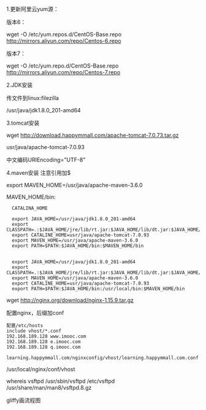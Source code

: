 1.更新阿里云yum源：

版本6：

wget -O /etc/yum.repos.d/CentOS-Base.repo http://mirrors.aliyun.com/repo/Centos-6.repo

版本7：

wget -O /etc/yum.repo.d/CentOS-Base.repo http://mirrors.aliyun.com/repo/Centos-7.repo

2.JDK安装 

传文件到linux:filezilla

/usr/java/jdk1.8.0_201-amd64

3.tomcat安装

wget http://download.happymmall.com/apache-tomcat-7.0.73.tar.gz

usr/java/apache-tomcat-7.0.93

中文编码URIEncoding="UTF-8"

4.maven安装 注意引用加$

export MAVEN_HOME=/usr/java/apache-maven-3.6.0

MAVEN_HOME/bin:

      CATALINA_HOME

      export JAVA_HOME=/usr/java/jdk1.8.0_201-amd64
      export CLASSPATH=.:$JAVA_HOME/jre/lib/rt.jar:$JAVA_HOME/lib/dt.jar:$JAVA_HOME/lib/tools.jar
      export CATALINE_HOME=usr/java/apache-tomcat-7.0.93
      export MAVEN_HOME=/usr/java/apache-maven-3.6.0
      export PATH=$PATH:$JAVA_HOME/bin:$MAVEN_HOME/bin


      export JAVA_HOME=/usr/java/jdk1.8.0_201-amd64
      export CLASSPATH=.:$JAVA_HOME/jre/lib/rt.jar:$JAVA_HOME/lib/dt.jar:$JAVA_HOME/lib/tools.jar
      export MAVEN_HOME=/usr/java/apache-maven-3.6.0
      export CATALINE_HOME=usr/java/apache-tomcat-7.0.93
      export PATH=$PATH:$JAVA_HOME/bin:/usr/local/bin:$MAVEN_HOME/bin


wget http://nginx.org/download/nginx-1.15.9.tar.gz

配置nginx，后缀加conf
    
    配置/etc/hosts
    include vhost/*.conf
    192.168.189.128 www.imooc.com
    192.168.189.128 e.imooc.com
    192.168.189.128 q.imooc.com

    learning.happymmall.com/nginxconfig/vhost/learning.happymmall.com.conf

/usr/local/nginx/conf/vhost

whereis vsftpd
/usr/sbin/vsftpd /etc/vsftpd /usr/share/man/man8/vsftpd.8.gz

gliffy画流程图
